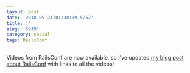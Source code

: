 ```yaml
---
layout: post
date: '2018-05-24T01:38:39.525Z'
title: ''
slug: '5919'
category: social
tags: RailsConf
---
```

Videos from RailsConf are now available, so I&#39;ve updated [my blog post about RailsConf](http://fionavoss.blog/2018/04/26/railsconf) with links to all the videos!
